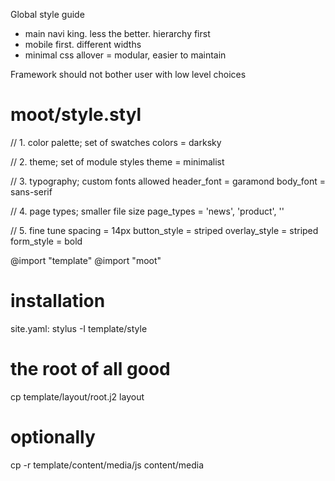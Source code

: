 
Global style guide
- main navi king. less the better. hierarchy first
- mobile first. different widths
- minimal css allover = modular, easier to maintain



Framework should not bother user with low level choices







moot/style.styl
===============

// 1. color palette; set of swatches
colors = darksky

// 2. theme; set of module styles
theme = minimalist

// 3. typography; custom fonts allowed
header_font = garamond
body_font   = sans-serif

// 4. page types; smaller file size
page_types = 'news', 'product', ''

// 5. fine tune
spacing        = 14px
button_style   = striped
overlay_style  = striped
form_style     = bold

@import "template"
@import "moot"

# installation
site.yaml:
   stylus -I template/style

# the root of all good
cp template/layout/root.j2 layout

# optionally
cp -r template/content/media/js content/media


